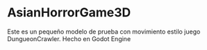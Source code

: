 # AsianHorrorGame3D
Este es un pequeño modelo de prueba con movimiento estilo juego DungueonCrawler. Hecho en Godot Engine 
